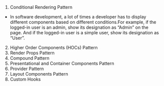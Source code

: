 1. Conditional Rendering Pattern
- In software development, a lot of times a developer has to display different components based on different conditions.For example, if the logged-in user is an admin, show its designation as “Admin” on the page. And if the logged-in user is a simple user, show its designation as “User”.

2. Higher Order Components (HOCs) Pattern
3. Render Props Pattern
4. Compound Pattern
5. Presentational and Container Components Pattern
6. Provider Pattern
7. Layout Components Pattern
8. Custom Hooks